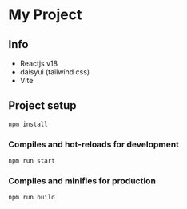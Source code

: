 # My Project

## Info
- Reactjs v18
- daisyui (tailwind css)
- Vite


## Project setup

```
npm install
```

### Compiles and hot-reloads for development

```
npm run start
```

### Compiles and minifies for production

```
npm run build
```

